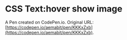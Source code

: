 # CSS Text:hover show image

A Pen created on CodePen.io. Original URL: [https://codepen.io/aemabit/pen/KKKxZxb](https://codepen.io/aemabit/pen/KKKxZxb).


